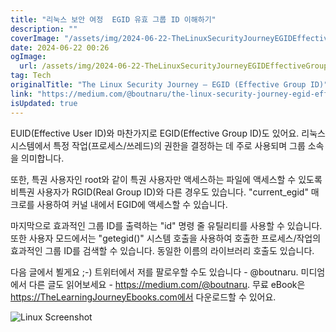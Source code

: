 ```yaml
---
title: "리눅스 보안 여정  EGID 유효 그룹 ID 이해하기"
description: ""
coverImage: "/assets/img/2024-06-22-TheLinuxSecurityJourneyEGIDEffectiveGroupID_0.png"
date: 2024-06-22 00:26
ogImage: 
  url: /assets/img/2024-06-22-TheLinuxSecurityJourneyEGIDEffectiveGroupID_0.png
tag: Tech
originalTitle: "The Linux Security Journey — EGID (Effective Group ID)"
link: "https://medium.com/@boutnaru/the-linux-security-journey-egid-effective-group-id-bda1c56b4995"
isUpdated: true
---
```






EUID(Effective User ID)와 마찬가지로 EGID(Effective Group ID)도 있어요. 리눅스 시스템에서 특정 작업(프로세스/쓰레드)의 권한을 결정하는 데 주로 사용되며 그룹 소속을 의미합니다.

또한, 특권 사용자인 root와 같이 특권 사용자만 액세스하는 파일에 액세스할 수 있도록 비특권 사용자가 RGID(Real Group ID)와 다른 경우도 있습니다. "current_egid" 매크로를 사용하여 커널 내에서 EGID에 액세스할 수 있습니다.

마지막으로 효과적인 그룹 ID를 출력하는 "id" 명령 줄 유틸리티를 사용할 수 있습니다. 또한 사용자 모드에서는 "getegid()" 시스템 호출을 사용하여 호출한 프로세스/작업의 효과적인 그룹 ID를 검색할 수 있습니다. 동일한 이름의 라이브러리 호출도 있습니다.

다음 글에서 뵐게요 ;-) 트위터에서 저를 팔로우할 수도 있습니다 - @boutnaru. 미디엄에서 다른 글도 읽어보세요 - https://medium.com/@boutnaru. 무료 eBook은 https://TheLearningJourneyEbooks.com에서 다운로드할 수 있어요.

<div class="content-ad"></div>

![Linux Screenshot](/assets/img/2024-06-22-TheLinuxSecurityJourneyEGIDEffectiveGroupID_0.png)